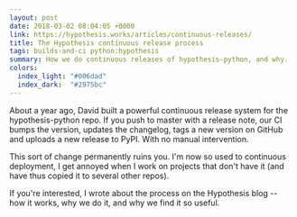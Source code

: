 ```yaml
---
layout: post
date: 2018-03-02 08:04:05 +0000
link: https://hypothesis.works/articles/continuous-releases/
title: The Hypothesis continuous release process
tags: builds-and-ci python:hypothesis
summary: How we do continuous releases of hypothesis-python, and why.
colors:
  index_light: "#006dad"
  index_dark:  "#2975bc"
---
```


About a year ago, David built a powerful continuous release system for the hypothesis-python repo.
If you push to master with a release note, our CI bumps the version, updates the changelog, tags a new version on GitHub and uploads a new release to PyPI.
With no manual intervention.

This sort of change permanently ruins you.
I'm now so used to continuous deployment, I get annoyed when I work on projects that don't have it (and have thus copied it to several other repos).

If you're interested, I wrote about the process on the Hypothesis blog -- how it works, why we do it, and why we find it so useful.
